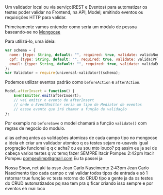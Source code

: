 Um validador local ou via serviço(REST e Eventos) para  automatizar os testes poder validar no Frontend, na API, Model; emitindo eventos
ou requisições HTTP para validar.

Primeiramente vamos entender como seria um módulo de pessoa baseando-se no [Mongoose]()

Para utilizá-lo, uma ideia:

```js
var schema = {
  nome: {type: String, default: "", required: true, validate: validaNome},
  cpf: {type: String, default: "", required: true, validate: validaCPF},
  email: {type: String, default: "", required: true, validate: validaEmail}
};
var Validator = require(universal-validator)(schema);
```

Podemos utilizar eventos padrão como `beforeAction` e `afterAction`.

```js
Model.afterInsert = function() {
    EventEmitter.emit(afterInsert);
    // vai emitir o evento de afterInsert
    // onde o EventEmitter seria um tipo de Mediator de eventos
    // essse evento que irá chamar a função de validação
};
```

Por exemplo no `beforeSave` o model chamará a função `validate()` com regras de negocio do modulo.

alias achoq  antes as validações atomicas de cada campo
tipo no mongoose
a ideia eh criar um validador atomico
q os testes sejam re-usaveis
igual progração funcional
q q c acha?
ou eu sou mto louco?
pq assim
eu ja sei de cabeça varios testes q vc temq  fazer SEMPRE
Itacir Pompeu
2:42pm
Itacir Pompeu
pompeulimp@gmail.com
Eu ta passei ja

Nossa
Show, net aki ta osso
Jean Carlo Nascimento
2:43pm
Jean Carlo Nascimento
tipo cada campo c vai validar todos tipos de entrada e só 1 retornar true
função vc testa retorno
do CRUD
tipo a gente ja da os testes do CRUD
automatizados
pq nao tem pra q ficar criando isso sempre
e por eventos eh mai loco